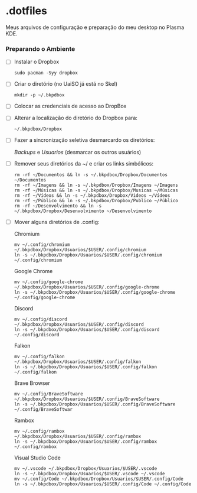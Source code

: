 # .dotfiles

Meus arquivos de configuração e preparação do meu desktop no Plasma KDE.

### Preparando o Ambiente

* [ ] Instalar o Dropbox
  ```
  sudo pacman -Syy dropbox
  ```
* [ ] Criar o diretório (no UaiSO já está no Skel)
  ```
  mkdir -p ~/.bkpdbox
  ```
* [ ] Colocar as credenciais de acesso ao DropBox
* [ ] Alterar a localização do diretório do Dropbox para:
  ```
  ~/.bkpdbox/Dropbox
  ```
* [ ] Fazer a sincronização seletiva desmarcardo os diretórios:

  *Backups* e *Usuarios* (desmarcar os outros usuários)
* [ ] Remover seus diretórios da ~/ e criar os links simbólicos:
  ```
  rm -rf ~/Documentos && ln -s ~/.bkpdbox/Dropbox/Documentos ~/Documentos
  rm -rf ~/Imagens && ln -s ~/.bkpdbox/Dropbox/Imagens ~/Imagens
  rm -rf ~/Músicas && ln -s ~/.bkpdbox/Dropbox/Musicas ~/Músicas
  rm -rf ~/Vídeos && ln -s ~/.bkpdbox/Dropbox/Videos ~/Vídeos
  rm -rf ~/Público && ln -s ~/.bkpdbox/Dropbox/Publico ~/Público
  rm -rf ~/Desenvolvimento && ln -s ~/.bkpdbox/Dropbox/Desenvolvimento ~/Desenvolvimento
  ```
* [ ] Mover alguns diretórios de .config:
  
  Chromium
  ```
  mv ~/.config/chromium ~/.bkpdbox/Dropbox/Usuarios/$USER/.config/chromium
  ln -s ~/.bkpdbox/Dropbox/Usuarios/$USER/.config/chromium ~/.config/chromium
  ```

  Google Chrome
  ```
  mv ~/.config/google-chrome ~/.bkpdbox/Dropbox/Usuarios/$USER/.config/google-chrome
  ln -s ~/.bkpdbox/Dropbox/Usuarios/$USER/.config/google-chrome ~/.config/google-chrome
  ```

  Discord
  ```
  mv ~/.config/discord ~/.bkpdbox/Dropbox/Usuarios/$USER/.config/discord
  ln -s ~/.bkpdbox/Dropbox/Usuarios/$USER/.config/discord ~/.config/discord
  ```

  Falkon
   ```
  mv ~/.config/falkon ~/.bkpdbox/Dropbox/Usuarios/$USER/.config/falkon
  ln -s ~/.bkpdbox/Dropbox/Usuarios/$USER/.config/falkon ~/.config/falkon
  ```
  
  Brave Browser
   ```
  mv ~/.config/BraveSoftware ~/.bkpdbox/Dropbox/Usuarios/$USER/.config/BraveSoftware
  ln -s ~/.bkpdbox/Dropbox/Usuarios/$USER/.config/BraveSoftware ~/.config/BraveSoftwar
  ```
  Rambox
   ```
  mv ~/.config/rambox ~/.bkpdbox/Dropbox/Usuarios/$USER/.config/rambox
  ln -s ~/.bkpdbox/Dropbox/Usuarios/$USER/.config/rambox ~/.config/rambox
  ```

  Visual Studio Code
     ```
  mv ~/.vscode ~/.bkpdbox/Dropbox/Usuarios/$USER/.vscode
  ln -s ~/.bkpdbox/Dropbox/Usuarios/$USER/.vscode ~/.vscode
  mv ~/.config/Code ~/.bkpdbox/Dropbox/Usuarios/$USER/.config/Code
  ln -s ~/.bkpdbox/Dropbox/Usuarios/$USER/.config/Code ~/.config/Code
  ```